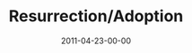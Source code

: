 ---
layout: message
category: message
series: "The Story"
title: "Resurrection/Adoption"
date: 2011-04-23-00-00
message_id: 673
audio: "http://s3.amazonaws.com/crossroads-media/messages/audio/thestory05.mp3"
audio-duration: "50:37"
program: "http://s3.amazonaws.com/crossroads-media/documents/04_23-24_11Program.pdf"
description: "We'll be examining the credibility of the most outrageous part of the story&#58; the resurrection of Jesus."
video: "http://s3.amazonaws.com/crossroads-media/messages/video/thestory05.mp4"
video-duration: "50:43"
video-image: "http://s3.amazonaws.com/crossroads-media/images/thestory05_still.jpg"
tag: 
 - easter
 - resurrection
 - credibility
 - science
 - program
explicit: false
---